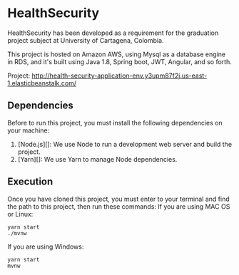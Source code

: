 # HealthSecurity
HealthSecurity has been developed as a requirement for the graduation project subject at University of Cartagena, Colombia.

This project is hosted on Amazon AWS, using Mysql as a database engine in RDS, and it's built using Java 1.8, Spring boot, JWT, Angular, and so forth.

Project: http://health-security-application-env.y3upm87f2j.us-east-1.elasticbeanstalk.com/

## Dependencies
Before to run this project, you must install the following dependencies on your machine:

1. [Node.js][]: We use Node to run a development web server and build the project.
2. [Yarn][]: We use Yarn to manage Node dependencies.

## Execution
Once you have cloned this project, you must enter to your terminal and find the path to this project, then run these commands:
If you are using MAC OS or Linux:

    yarn start
    ./mvnw

If you are using Windows:

    yarn start
    mvnw
    
